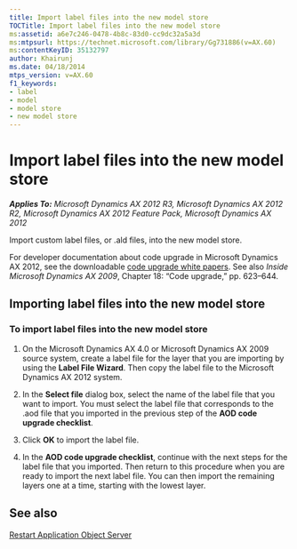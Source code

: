 ```yaml
---
title: Import label files into the new model store
TOCTitle: Import label files into the new model store
ms:assetid: a6e7c246-0478-4b8c-83d0-cc9dc32a5a3d
ms:mtpsurl: https://technet.microsoft.com/library/Gg731886(v=AX.60)
ms:contentKeyID: 35132797
author: Khairunj
ms.date: 04/18/2014
mtps_version: v=AX.60
f1_keywords:
- label
- model
- model store
- new model store
---
```


# Import label files into the new model store 


_**Applies To:** Microsoft Dynamics AX 2012 R3, Microsoft Dynamics AX 2012 R2, Microsoft Dynamics AX 2012 Feature Pack, Microsoft Dynamics AX 2012_

Import custom label files, or .ald files, into the new model store.

For developer documentation about code upgrade in Microsoft Dynamics AX 2012, see the downloadable [code upgrade white papers](https://go.microsoft.com/fwlink/?linkid=215083). See also *Inside Microsoft Dynamics AX 2009*, Chapter 18: “Code upgrade,” pp. 623–644.

## Importing label files into the new model store

### To import label files into the new model store

1.  On the Microsoft Dynamics AX 4.0 or Microsoft Dynamics AX 2009 source system, create a label file for the layer that you are importing by using the **Label File Wizard**. Then copy the label file to the Microsoft Dynamics AX 2012 system.

2.  In the **Select file** dialog box, select the name of the label file that you want to import. You must select the label file that corresponds to the .aod file that you imported in the previous step of the **AOD code upgrade checklist**.

3.  Click **OK** to import the label file.

4.  In the **AOD code upgrade checklist**, continue with the next steps for the label file that you imported. Then return to this procedure when you are ready to import the next label file. You can then import the remaining layers one at a time, starting with the lowest layer.

## See also

[Restart Application Object Server](restart-application-object-server.md)

  


